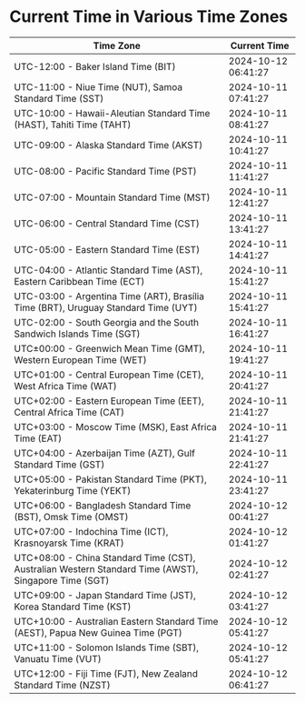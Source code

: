# Current Time in Various Time Zones

| Time Zone | Current Time |
|-----------|--------------|
| UTC-12:00 - Baker Island Time (BIT) | 2024-10-12 06:41:27 |
| UTC-11:00 - Niue Time (NUT), Samoa Standard Time (SST) | 2024-10-11 07:41:27 |
| UTC-10:00 - Hawaii-Aleutian Standard Time (HAST), Tahiti Time (TAHT) | 2024-10-11 08:41:27 |
| UTC-09:00 - Alaska Standard Time (AKST) | 2024-10-11 10:41:27 |
| UTC-08:00 - Pacific Standard Time (PST) | 2024-10-11 11:41:27 |
| UTC-07:00 - Mountain Standard Time (MST) | 2024-10-11 12:41:27 |
| UTC-06:00 - Central Standard Time (CST) | 2024-10-11 13:41:27 |
| UTC-05:00 - Eastern Standard Time (EST) | 2024-10-11 14:41:27 |
| UTC-04:00 - Atlantic Standard Time (AST), Eastern Caribbean Time (ECT) | 2024-10-11 15:41:27 |
| UTC-03:00 - Argentina Time (ART), Brasília Time (BRT), Uruguay Standard Time (UYT) | 2024-10-11 15:41:27 |
| UTC-02:00 - South Georgia and the South Sandwich Islands Time (SGT) | 2024-10-11 16:41:27 |
| UTC±00:00 - Greenwich Mean Time (GMT), Western European Time (WET) | 2024-10-11 19:41:27 |
| UTC+01:00 - Central European Time (CET), West Africa Time (WAT) | 2024-10-11 20:41:27 |
| UTC+02:00 - Eastern European Time (EET), Central Africa Time (CAT) | 2024-10-11 21:41:27 |
| UTC+03:00 - Moscow Time (MSK), East Africa Time (EAT) | 2024-10-11 21:41:27 |
| UTC+04:00 - Azerbaijan Time (AZT), Gulf Standard Time (GST) | 2024-10-11 22:41:27 |
| UTC+05:00 - Pakistan Standard Time (PKT), Yekaterinburg Time (YEKT) | 2024-10-11 23:41:27 |
| UTC+06:00 - Bangladesh Standard Time (BST), Omsk Time (OMST) | 2024-10-12 00:41:27 |
| UTC+07:00 - Indochina Time (ICT), Krasnoyarsk Time (KRAT) | 2024-10-12 01:41:27 |
| UTC+08:00 - China Standard Time (CST), Australian Western Standard Time (AWST), Singapore Time (SGT) | 2024-10-12 02:41:27 |
| UTC+09:00 - Japan Standard Time (JST), Korea Standard Time (KST) | 2024-10-12 03:41:27 |
| UTC+10:00 - Australian Eastern Standard Time (AEST), Papua New Guinea Time (PGT) | 2024-10-12 05:41:27 |
| UTC+11:00 - Solomon Islands Time (SBT), Vanuatu Time (VUT) | 2024-10-12 05:41:27 |
| UTC+12:00 - Fiji Time (FJT), New Zealand Standard Time (NZST) | 2024-10-12 06:41:27 |
